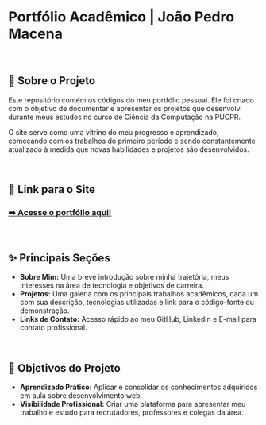 # Portfólio Acadêmico | João Pedro Macena
<br>

## 🚀 Sobre o Projeto

Este repositório contém os códigos do meu portfólio pessoal. Ele foi criado com o objetivo de documentar e apresentar os projetos que desenvolvi durante meus estudos no curso de Ciência da Computação na PUCPR.

O site serve como uma vitrine do meu progresso e aprendizado, começando com os trabalhos do primeiro período e sendo constantemente atualizado à medida que novas habilidades e projetos são desenvolvidos.

<br>

## 🔗 Link para o Site

### **[➡️ Acesse o portfólio aqui!](https://macenajp.github.io/PORTFOLIO-PUCPR/)**

<br>

## ✨ Principais Seções

* **Sobre Mim:** Uma breve introdução sobre minha trajetória, meus interesses na área de tecnologia e objetivos de carreira.
* **Projetos:** Uma galeria com os principais trabalhos acadêmicos, cada um com sua descrição, tecnologias utilizadas e link para o código-fonte ou demonstração.
* **Links de Contato:** Acesso rápido ao meu GitHub, LinkedIn e E-mail para contato profissional.

<br>

## 🎯 Objetivos do Projeto

* **Aprendizado Prático:** Aplicar e consolidar os conhecimentos adquiridos em aula sobre desenvolvimento web.
* **Visibilidade Profissional:** Criar uma plataforma para apresentar meu trabalho e estudo para recrutadores, professores e colegas da área.

<br>
